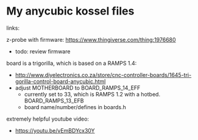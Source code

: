 # My anycubic kossel files

links:

z-probe with firmware: https://www.thingiverse.com/thing:1976680

-    todo: review firmware

board is a trigorilla, which is based on a RAMPS 1.4: 
 
- http://www.diyelectronics.co.za/store/cnc-controller-boards/1645-tri-gorilla-control-board-anycubic.html
- adjust MOTHERBOARD to BOARD_RAMPS_14_EFF 
    - currently set to 33, which is RAMPS 1.2 with a hotbed. BOARD_RAMPS_13_EFB 
    - board name/number/defines in boards.h

extremely helpful youtube video:

-    https://youtu.be/vEmBDYcx30Y
